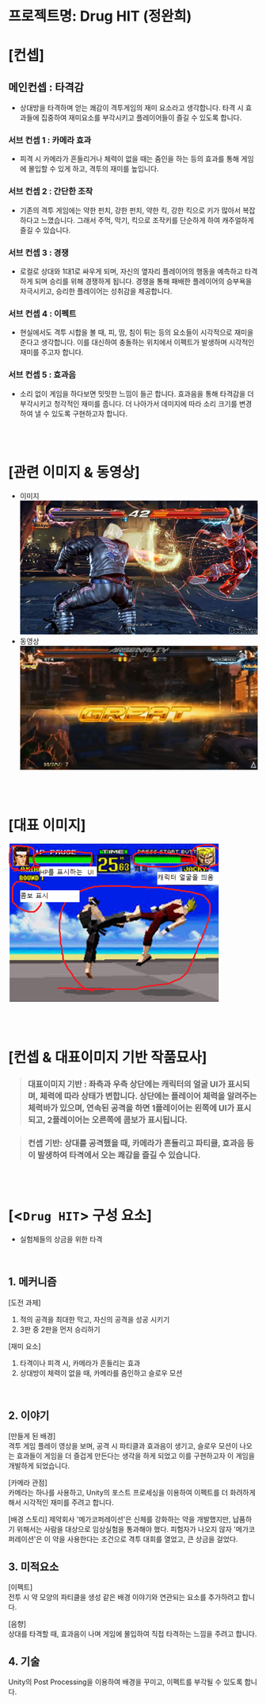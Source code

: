 # 프로젝트명: Drug HIT (정완희)

# [컨셉]

## 메인컨셉 : 타격감

- 상대방을 타격하며 얻는 쾌감이 격투게임의 재미 요소라고 생각합니다. 타격 시 효과들에 집중하여 재미요소를 부각시키고 플레이어들이 즐길 수 있도록 합니다.

### 서브 컨셉 1 : 카메라 효과

- 피격 시 카메라가 흔들리거나 체력이 없을 때는 줌인을 하는 등의 효과를 통해 게임에 몰입할 수 있게 하고, 격투의 재미를 높입니다.

### 서브 컨셉 2 : 간단한 조작

- 기존의 격투 게임에는 약한 펀치, 강한 펀치, 약한 킥, 강한 킥으로 키가 많아서 복잡하다고 느꼈습니다. 그래서 주먹, 막기, 킥으로 조작키를 단순하게 하여 캐주얼하게 즐길 수 있습니다.

### 서브 컨셉 3 : 경쟁

- 로컬로 상대와 1대1로 싸우게 되며, 자신의 옆자리 플레이어의 행동을 예측하고 타격하게 되며 승리를 위해 경쟁하게 됩니다. 경쟁을 통해 패배한 플레이어의 승부욕을 자극시키고, 승리한 플레이어는 성취감을 제공합니다.

### 서브 컨셉 4 : 이펙트

- 현실에서도 격투 시합을 볼 때, 피, 땀, 침이 튀는 등의 요소들이 시각적으로 재미을 준다고 생각합니다. 이를 대신하여 충돌하는 위치에서 이펙트가 발생하며 시각적인 재미를 주고자 합니다. 

### 서브 컨셉 5 : 효과음

- 소리 없이 게임을 하다보면 밋밋한 느낌이 들곤 합니다. 효과음을 통해 타격감을 더 부각시키고 청각적인 재미를 줍니다. 더 나아가서 데미지에 따라 소리 크기를 변경하여 낼 수 있도록 구현하고자 합니다.

<br><br>

# [관련 이미지 & 동영상]

- 이미지  
  <img src="./img/관련이미지.jpg">
- 동영상
  [![](./img/그림.png)](https://youtu.be/dHBv4hs_kNc)

<br><br>

# [대표 이미지]

![그림](./img/그림2.png)

<br><br>

# [컨셉 & 대표이미지 기반 작품묘사]

> ### 대표이미지 기반 : 좌측과 우측 상단에는 캐릭터의 얼굴 UI가 표시되며, 체력에 따라 상태가 변합니다. 상단에는 플레이어 체력을 알려주는 체력바가 있으며, 연속된 공격을 하면 1플레이어는 왼쪽에 UI가 표시되고, 2플레이어는 오른쪽에 콤보가 표시됩니다.

> ### 컨셉 기반: 상대를 공격했을 때, 카메라가 흔들리고 파티클, 효과음 등이 발생하여 타격에서 오는 쾌감을 즐길 수 있습니다.

<br><br>

# [<`Drug HIT`> 구성 요소]

- 실험체들의 상금을 위한 타격

<br>

## 1. 메커니즘

[도전 과제]

1. 적의 공격을 최대한 막고, 자신의 공격을 성공 시키기
2. 3판 중 2판을 먼저 승리하기

[재미 요소]

1. 타격이나 피격 시, 카메라가 흔들리는 효과
2. 상대방이 체력이 없을 때, 카메라를 줌인하고 슬로우 모션

<br>

## 2. 이야기

[만들게 된 배경]  
격투 게임 플레이 영상을 보며, 공격 시 파티클과 효과음이 생기고, 슬로우 모션이 나오는 효과들이 게임을 더 즐겁게 만든다는 생각을 하게 되었고 이를 구현하고자 이 게임을 개발하게 되었습니다.

[카메라 관점]  
카메라는 하나를 사용하고, Unity의 포스트 프로세싱을 이용하여 이펙트를 더 화려하게 해서 시각적인 재미를 주려고 합니다.

[배경 스토리]
제약회사 '메가코퍼레이션'은 신체를 강화하는 약을 개발했지만, 납품하기 위해서는 사람을 대상으로 임상실험을 통과해야 했다. 피험자가 나오지 않자 '메가코퍼레이션'은 이 약을 사용한다는 조건으로 격투 대회를 열었고, 큰 상금을 걸었다.
<br>

## 3. 미적요소

[이펙트]  
전투 시 약 모양의 파티클을 생성 같은 배경 이야기와 연관되는 요소를 추가하려고 합니다.

[음향]  
상대를 타격할 때, 효과음이 나며 게임에 몰입하여 직접 타격하는 느낌을 주려고 합니다.
<br>

## 4. 기술
Unity의 Post Processing을 이용하여 배경을 꾸미고, 이펙트를 부각될 수 있도록 합니다.

